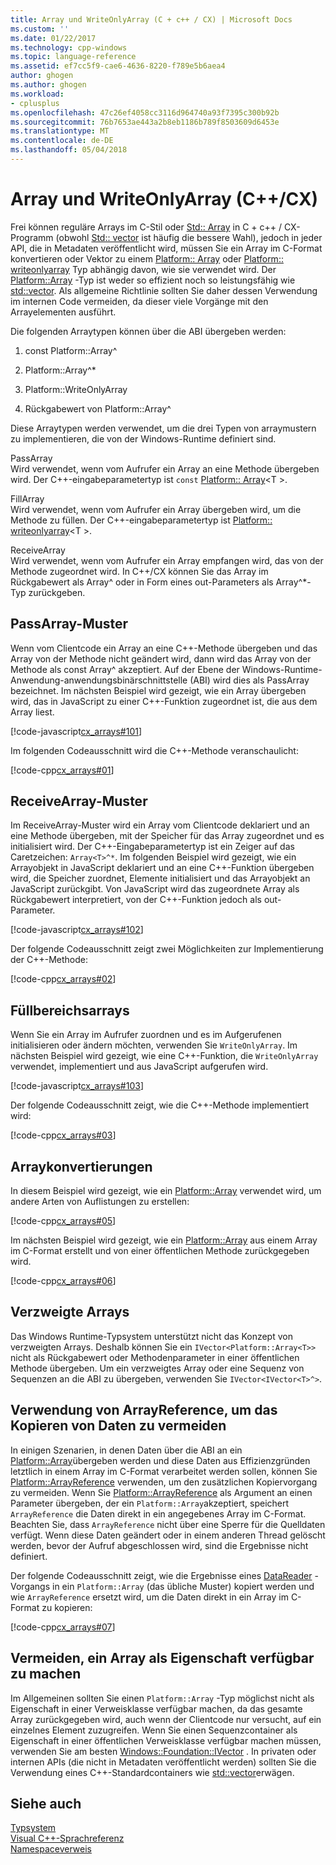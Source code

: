 ```yaml
---
title: Array und WriteOnlyArray (C + c++ / CX) | Microsoft Docs
ms.custom: ''
ms.date: 01/22/2017
ms.technology: cpp-windows
ms.topic: language-reference
ms.assetid: ef7cc5f9-cae6-4636-8220-f789e5b6aea4
author: ghogen
ms.author: ghogen
ms.workload:
- cplusplus
ms.openlocfilehash: 47c26ef4058cc3116d964740a93f7395c300b92b
ms.sourcegitcommit: 76b7653ae443a2b8eb1186b789f8503609d6453e
ms.translationtype: MT
ms.contentlocale: de-DE
ms.lasthandoff: 05/04/2018
---
```

# <a name="array-and-writeonlyarray-ccx"></a>Array und WriteOnlyArray (C++/CX)
Frei können reguläre Arrays im C-Stil oder [Std:: Array](../standard-library/array-class-stl.md) in C + c++ / CX-Programm (obwohl [Std:: vector](../standard-library/vector-class.md) ist häufig die bessere Wahl), jedoch in jeder API, die in Metadaten veröffentlicht wird, müssen Sie ein Array im C-Format konvertieren oder Vektor zu einem [Platform:: Array](../cppcx/platform-array-class.md) oder [Platform:: writeonlyarray](../cppcx/platform-writeonlyarray-class.md) Typ abhängig davon, wie sie verwendet wird. Der [Platform::Array](../cppcx/platform-array-class.md) -Typ ist weder so effizient noch so leistungsfähig wie [std::vector](../standard-library/vector-class.md). Als allgemeine Richtlinie sollten Sie daher dessen Verwendung im internen Code vermeiden, da dieser viele Vorgänge mit den Arrayelementen ausführt.  
  
 Die folgenden Arraytypen können über die ABI übergeben werden:  
  
1.  const Platform::Array^  
  
2.  Platform::Array^*  
  
3.  Platform::WriteOnlyArray  
  
4.  Rückgabewert von Platform::Array^  
  
 Diese Arraytypen werden verwendet, um die drei Typen von arraymustern zu implementieren, die von der Windows-Runtime definiert sind.  
  
 PassArray  
 Wird verwendet, wenn vom Aufrufer ein Array an eine Methode übergeben wird. Der C++-eingabeparametertyp ist `const` [Platform:: Array](../cppcx/platform-array-class.md)\<T >.  
  
 FillArray  
 Wird verwendet, wenn vom Aufrufer ein Array übergeben wird, um die Methode zu füllen. Der C++-eingabeparametertyp ist [Platform:: writeonlyarray](../cppcx/platform-writeonlyarray-class.md)\<T >.  
  
 ReceiveArray  
 Wird verwendet, wenn vom Aufrufer ein Array empfangen wird, das von der Methode zugeordnet wird. In C++/CX können Sie das Array im Rückgabewert als Array^ oder in Form eines out-Parameters als Array^*-Typ zurückgeben.  
  
## <a name="passarray-pattern"></a>PassArray-Muster  
 Wenn vom Clientcode ein Array an eine C++-Methode übergeben und das Array von der Methode nicht geändert wird, dann wird das Array von der Methode als const Array^ akzeptiert. Auf der Ebene der Windows-Runtime-Anwendung-anwendungsbinärschnittstelle (ABI) wird dies als PassArray bezeichnet. Im nächsten Beispiel wird gezeigt, wie ein Array übergeben wird, das in JavaScript zu einer C++-Funktion zugeordnet ist, die aus dem Array liest.  
  
 [!code-javascript[cx_arrays#101](../cppcx/codesnippet/JavaScript/array-and-writeonlyarray-c-_1.js)]  
  
 Im folgenden Codeausschnitt wird die C++-Methode veranschaulicht:  
  
 [!code-cpp[cx_arrays#01](../cppcx/codesnippet/CPP/js-array/class1.cpp#01)]  
  
## <a name="receivearray-pattern"></a>ReceiveArray-Muster  
 Im ReceiveArray-Muster wird ein Array vom Clientcode deklariert und an eine Methode übergeben, mit der Speicher für das Array zugeordnet und es initialisiert wird. Der C++-Eingabeparametertyp ist ein Zeiger auf das Caretzeichen: `Array<T>^*`. Im folgenden Beispiel wird gezeigt, wie ein Arrayobjekt in JavaScript deklariert und an eine C++-Funktion übergeben wird, die Speicher zuordnet, Elemente initialisiert und das Arrayobjekt an JavaScript zurückgibt. Von JavaScript wird das zugeordnete Array als Rückgabewert interpretiert, von der C++-Funktion jedoch als out-Parameter.  
  
 [!code-javascript[cx_arrays#102](../cppcx/codesnippet/JavaScript/array-and-writeonlyarray-c-_3.js)]  
  
 Der folgende Codeausschnitt zeigt zwei Möglichkeiten zur Implementierung der C++-Methode:  
  
 [!code-cpp[cx_arrays#02](../cppcx/codesnippet/CPP/js-array/class1.cpp#02)]  
  
## <a name="fill-arrays"></a>Füllbereichsarrays  
 Wenn Sie ein Array im Aufrufer zuordnen und es im Aufgerufenen initialisieren oder ändern möchten, verwenden Sie `WriteOnlyArray`. Im nächsten Beispiel wird gezeigt, wie eine C++-Funktion, die `WriteOnlyArray` verwendet, implementiert und aus JavaScript aufgerufen wird.  
  
 [!code-javascript[cx_arrays#103](../cppcx/codesnippet/JavaScript/array-and-writeonlyarray-c-_5.js)]  
  
 Der folgende Codeausschnitt zeigt, wie die C++-Methode implementiert wird:  
  
 [!code-cpp[cx_arrays#03](../cppcx/codesnippet/CPP/js-array/class1.cpp#03)]  
  
## <a name="array-conversions"></a>Arraykonvertierungen  
 In diesem Beispiel wird gezeigt, wie ein [Platform::Array](../cppcx/platform-array-class.md) verwendet wird, um andere Arten von Auflistungen zu erstellen:  
  
 [!code-cpp[cx_arrays#05](../cppcx/codesnippet/CPP/js-array/class1.cpp#05)]  
  
 Im nächsten Beispiel wird gezeigt, wie ein [Platform::Array](../cppcx/platform-array-class.md) aus einem Array im C-Format erstellt und von einer öffentlichen Methode zurückgegeben wird.  
  
 [!code-cpp[cx_arrays#06](../cppcx/codesnippet/CPP/js-array/class1.cpp#06)]  
  
## <a name="jagged-arrays"></a>Verzweigte Arrays  
 Das Windows Runtime-Typsystem unterstützt nicht das Konzept von verzweigten Arrays. Deshalb können Sie ein `IVector<Platform::Array<T>>` nicht als Rückgabewert oder Methodenparameter in einer öffentlichen Methode übergeben. Um ein verzweigtes Array oder eine Sequenz von Sequenzen an die ABI zu übergeben, verwenden Sie `IVector<IVector<T>^>`.  
  
## <a name="use-arrayreference-to-avoid-copying-data"></a>Verwendung von ArrayReference, um das Kopieren von Daten zu vermeiden  
 In einigen Szenarien, in denen Daten über die ABI an ein [Platform::Array](../cppcx/platform-array-class.md)übergeben werden und diese Daten aus Effizienzgründen letztlich in einem Array im C-Format verarbeitet werden sollen, können Sie [Platform::ArrayReference](../cppcx/platform-arrayreference-class.md) verwenden, um den zusätzlichen Kopiervorgang zu vermeiden. Wenn Sie [Platform::ArrayReference](../cppcx/platform-arrayreference-class.md) als Argument an einen Parameter übergeben, der ein `Platform::Array`akzeptiert, speichert `ArrayReference` die Daten direkt in ein angegebenes Array im C-Format. Beachten Sie, dass `ArrayReference` nicht über eine Sperre für die Quelldaten verfügt. Wenn diese Daten geändert oder in einem anderen Thread gelöscht werden, bevor der Aufruf abgeschlossen wird, sind die Ergebnisse nicht definiert.  
  
 Der folgende Codeausschnitt zeigt, wie die Ergebnisse eines [DataReader](http://msdn.microsoft.com/library/windows/apps/windows.storage.streams.datareader.aspx) -Vorgangs in ein `Platform::Array` (das übliche Muster) kopiert werden und wie `ArrayReference` ersetzt wird, um die Daten direkt in ein Array im C-Format zu kopieren:  
  
 [!code-cpp[cx_arrays#07](../cppcx/codesnippet/CPP/js-array/class1.h#07)]  
  
## <a name="avoid-exposing-an-array-as-a-property"></a>Vermeiden, ein Array als Eigenschaft verfügbar zu machen  
 Im Allgemeinen sollten Sie einen `Platform::Array` -Typ möglichst nicht als Eigenschaft in einer Verweisklasse verfügbar machen, da das gesamte Array zurückgegeben wird, auch wenn der Clientcode nur versucht, auf ein einzelnes Element zuzugreifen. Wenn Sie einen Sequenzcontainer als Eigenschaft in einer öffentlichen Verweisklasse verfügbar machen müssen, verwenden Sie am besten [Windows::Foundation::IVector](http://msdn.microsoft.com/library/windows/apps/br206631.aspx) . In privaten oder internen APIs (die nicht in Metadaten veröffentlicht werden) sollten Sie die Verwendung eines C++-Standardcontainers wie [std::vector](../standard-library/vector-class.md)erwägen.  
  
## <a name="see-also"></a>Siehe auch  
 [Typsystem](../cppcx/type-system-c-cx.md)   
 [Visual C++-Sprachreferenz](../cppcx/visual-c-language-reference-c-cx.md)   
 [Namespaceverweis](../cppcx/namespaces-reference-c-cx.md)